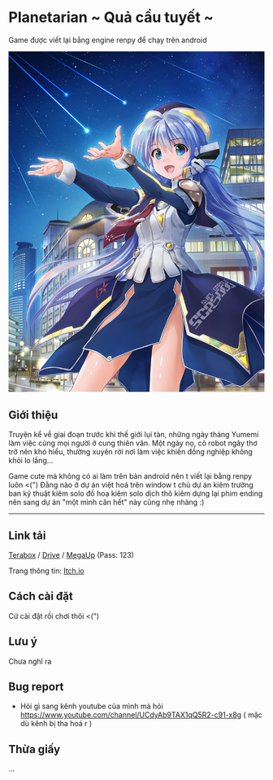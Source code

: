 # Planetarian ~ Quả cầu tuyết ~
Game được viết lại bằng engine renpy để chạy trên android 

![ảnh cung thiên văn](PK01.png)

## Giới thiệu
Truyện kể về giai đoạn trước khi thế giới lụi tàn, những ngày tháng Yumemi làm việc cùng mọi người ở cung thiên văn. Một ngày nọ, cô robot ngây thơ trở nên khó hiểu, thường xuyên rời nơi làm việc khiến đồng nghiệp không khỏi lo lắng...

Game cute mà không có ai làm trên bản android nên t viết lại bằng renpy luôn <(") Đằng nào ở dự án việt hoá trên window t chủ dự án kiêm trưởng ban kỹ thuật kiêm solo đồ hoạ kiêm solo dịch thô kiêm dựng lại phim ending nên sang dự án "một mình cân hết" này cũng nhẹ nhàng :)

_____________________________________________________________________________

## Link tải
[Terabox](https://terabox.com/s/1LO4Xic2snhtvm0EknBJn6Q) / [Drive](https://drive.google.com/file/d/1y2qJiYfwSvDLeUdidvtDJLG46j4XHqKj/view?usp=sharing) / [MegaUp](https://megaup.net/1Yzgf/ldmc.viethoa.planetariansg-release.apk) (Pass: 123)

Trang thông tin: [Itch.io](https://luudanmatcuoi.itch.io/planetarian-qua-cau-tuyet)

## Cách cài đặt
Cứ cài đặt rồi chơi thôi <(") 

## Lưu ý
Chưa nghĩ ra

## Bug report
- Hỏi gì sang kênh youtube của mình mà hỏi https://www.youtube.com/channel/UCdyAb9TAX1qQ5R2-c91-x8g ( mặc dù kênh bị tha hoá r )

## Thừa giấy
...
